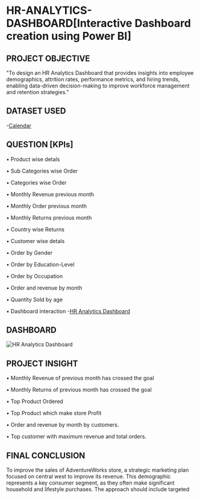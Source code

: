 # HR-ANALYTICS-DASHBOARD[Interactive Dashboard creation using Power BI]


## PROJECT OBJECTIVE
"To design an HR Analytics Dashboard that provides insights into employee demographics, attrition rates, performance metrics, and hiring trends, enabling data-driven decision-making to improve workforce management and retention strategies."
## DATASET USED 
-<a href = " ">Calendar </a> 


  
## QUESTION [KPIs]
•	Product wise detals

•	Sub Categories wise Order 

•	Categories wise Order 

•	Monthly Revenue previous month

•	Monthly Order previous month

•	Monthly Returns previous month

•	Country wise Returns

•	Customer wise detals

•	Order by Gender

•	Order by Education-Level

•	Order by Occupation

•	Order and revenue by month

• Quantity Sold by age

•	Dashboard interaction -<a href = " ">HR Analytics Dashboard </a>

## DASHBOARD
![HR Analytics Dashboard]()



## PROJECT INSIGHT
•	Monthly Revenue of previous month has crossed the goal 

•	Monthly Returns of previous month has crossed the goal 

•	Top Product Ordered

•	Top Product which make store Profit

•	Order and revenue by month by customers.

•	Top customer with maximum revenue and total orders.
## FINAL CONCLUSION
To improve the sales of AdventureWorks  store, a strategic marketing plan focused on central west to improve its revenue. This demographic represents a key consumer segment, as they often make significant household and lifestyle purchases. The approach should  include targeted 

